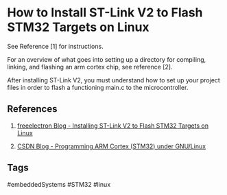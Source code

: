 # How to Install ST-Link V2 to Flash STM32 Targets on Linux

See Reference [1] for instructions.

For an overview of what goes into setting up a directory for compiling, linking, and flashing an arm cortex chip, see reference [2].

After installing ST-Link V2, you must understand how to set up your project files in order to flash a functioning main.c to the microcontroller.


## References
1. [freeelectron Blog - Installing ST-Link V2 to Flash STM32 Targets on Linux](https://freeelectron.ro/installing-st-link-v2-to-flash-stm32-targets-on-linux/)  

2. [CSDN Blog - Programming ARM Cortex (STM32) under GNU/Linux](../202110191854)  

## Tags
#embeddedSystems #STM32 #linux
